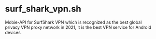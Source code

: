 # surf_shark_vpn.sh
Mobie-API for SurfShark VPN which is recognized as the best global privacy VPN proxy network in 2021, it is the best VPN service for Android devices
